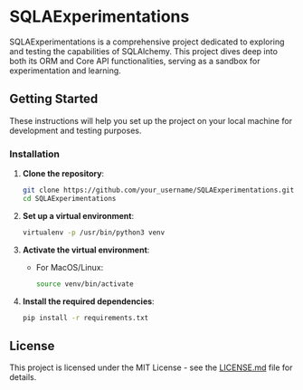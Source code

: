 
# SQLAExperimentations

SQLAExperimentations is a comprehensive project dedicated to exploring and testing the capabilities of SQLAlchemy. This project dives deep into both its ORM and Core API functionalities, serving as a sandbox for experimentation and learning.

## Getting Started

These instructions will help you set up the project on your local machine for development and testing purposes.

### Installation

1. **Clone the repository**:
    ```bash
    git clone https://github.com/your_username/SQLAExperimentations.git
    cd SQLAExperimentations
    ```

2. **Set up a virtual environment**:
    ```bash
    virtualenv -p /usr/bin/python3 venv
    ```

3. **Activate the virtual environment**:

   - For MacOS/Linux:
     ```bash
     source venv/bin/activate
     ```

4. **Install the required dependencies**:
    ```bash
    pip install -r requirements.txt
    ```

## License

This project is licensed under the MIT License - see the [LICENSE.md](LICENSE.md) file for details.

